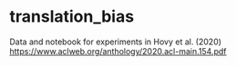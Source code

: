 # translation_bias
Data and notebook for experiments in Hovy et al. (2020) https://www.aclweb.org/anthology/2020.acl-main.154.pdf
